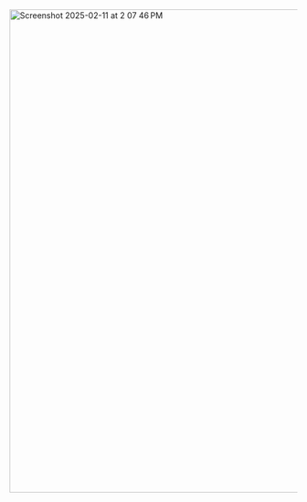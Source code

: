 <img width="847" alt="Screenshot 2025-02-11 at 2 07 46 PM" src="https://github.com/user-attachments/assets/b4ee6326-9e3b-4086-87f0-f1daed155c3b" />

